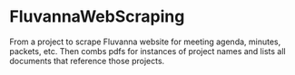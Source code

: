 # FluvannaWebScraping
From a project to scrape Fluvanna website for meeting agenda, minutes, packets, etc. Then combs pdfs for instances of project names and lists all documents that reference those projects.
